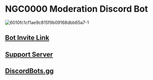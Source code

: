 # NGC0000 Moderation Discord Bot                                
![6010fc1cf1ae9c815f9b09168dbb65a7-1](https://user-images.githubusercontent.com/74381783/108671227-f6d3f580-7494-11eb-9a77-9478f5a39684.png) 
## [Bot Invite Link](https://discord.com/api/oauth2/authorize?client_id=810377376269205546&permissions=4294967287&scope=applications.commands%20bot) 
## [Support Server](https://discord.gg/947ramn)
## [DiscordBots.gg](https://discord.bots.gg/bots/810377376269205546)
